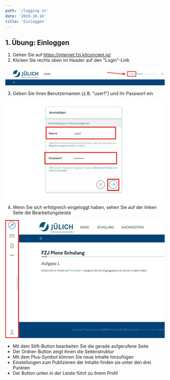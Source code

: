 ```yaml
---
path: '/logging-in'
date: '2019-10-10'
title: 'Einloggen'
---
```


## 1. Übung: Einloggen

1. Gehen Sie auf https://internet.fzj.kitconcept.io/
2. Klicken Sie rechts oben im Header auf den "Login"-Link

![Login](login.png)

3. Geben Sie ihren Benutzernamen (z.B. "user1") und ihr Passwort ein

![Loginscreen](loginscreen.png)

4. Wenn Sie sich erfolgreich eingeloggt haben, sehen Sie auf der linken Seite die Bearbeitungsleiste

![leftsidebar](leftsidebar.png)

- Mit dem Stift-Button bearbeiten Sie die gerade aufgerufene Seite
- Der Ordner-Button zeigt ihnen die Seitenstruktur
- Mit dem Plus-Symbol können Sie neue Inhalte hinzufügen
- Einstellungen zum Publizieren der Inhalte finden sie unter den drei Punkten
- Der Button unten in der Leiste führt zu ihrem Profil
